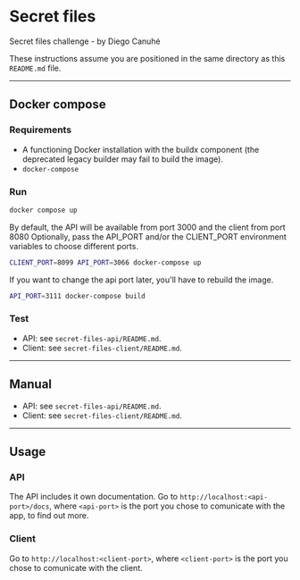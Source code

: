 # Secret files

Secret files challenge - by Diego Canuhé

These instructions assume you are positioned in the same directory as this `README.md` file.

---------------------------

## Docker compose


### Requirements

- A functioning Docker installation with the buildx component (the deprecated
  legacy builder may fail to build the image).
- `docker-compose`


### Run


```sh
docker compose up
```

By default, the API will be available from port 3000 and the client from port 8080
Optionally, pass the API_PORT and/or the CLIENT_PORT environment variables to choose
different ports.

```sh
CLIENT_PORT=8099 API_PORT=3066 docker-compose up
```

If you want to change the api port later, you'll have to rebuild the image.

```sh
API_PORT=3111 docker-compose build
```


### Test

- API: see `secret-files-api/README.md`.
- Client: see `secret-files-client/README.md`.

---------------------------

## Manual

- API: see `secret-files-api/README.md`.
- Client: see `secret-files-client/README.md`.

---------------------------

## Usage

### API

The API includes it own documentation.
Go to `http://localhost:<api-port>/docs`, where `<api-port>` is the port you chose
to comunicate with the app, to find out more.

### Client 

Go to `http://localhost:<client-port>`, where `<client-port>` is the port you chose
to comunicate with the client.
